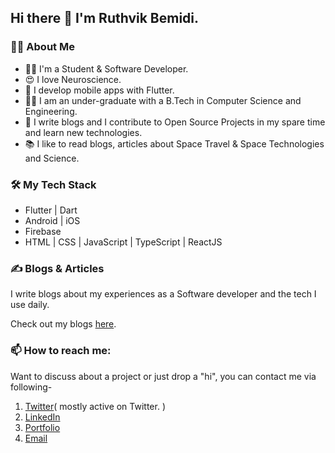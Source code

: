 ## Hi there 👋 I'm Ruthvik Bemidi. 

### 🙋‍♀️ About Me
- 👩‍💻 I'm a Student & Software Developer.
- 😍 I love Neuroscience.
- 💙 I develop mobile apps with Flutter. 
- 👩‍🎓 I am an under-graduate with a B.Tech in Computer Science and Engineering.
- 📝 I write blogs and I contribute to Open Source Projects in my spare time and learn new technologies.
- 📚 I like to read blogs, articles about Space Travel & Space Technologies and Science.

### 🛠 My Tech Stack
- Flutter | Dart
- Android | iOS
- Firebase
- HTML | CSS | JavaScript | TypeScript | ReactJS

### ✍️ Blogs & Articles

I write blogs about my experiences as a Software developer and the tech I use daily.

Check out my blogs [here](https://ruthvikbemidi.hashnode.dev/).

### 📫 How to reach me:

Want to discuss about a project or just drop a "hi", you can contact me via following-   

1. [Twitter](https://twitter.com/ruthvikbheemidi/)( mostly active on Twitter. )
2. [LinkedIn](https://www.linkedin.com/in/ruthvikbheemidi/)  
3. [Portfolio](https://ruthvikbheemidi.github.io/me/)
4. [Email](mailto:ruthvikbheemidi@gmail.com)

